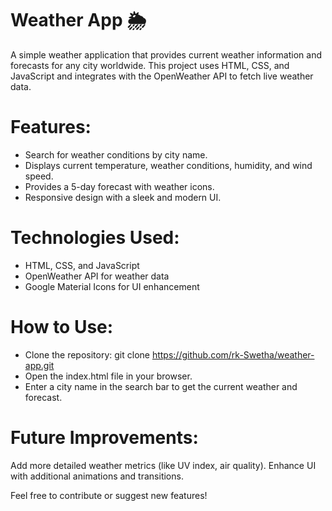 # Weather App 🌦️
A simple weather application that provides current weather information and forecasts for any city worldwide. This project uses HTML, CSS, and JavaScript and integrates with the OpenWeather API to fetch live weather data.

# Features:
- Search for weather conditions by city name.
- Displays current temperature, weather conditions, humidity, and wind speed.
- Provides a 5-day forecast with weather icons.
- Responsive design with a sleek and modern UI.

# Technologies Used:
- HTML, CSS, and JavaScript
- OpenWeather API for weather data
- Google Material Icons for UI enhancement

# How to Use:
- Clone the repository: git clone https://github.com/rk-Swetha/weather-app.git
- Open the index.html file in your browser.
- Enter a city name in the search bar to get the current weather and forecast.

# Future Improvements:
Add more detailed weather metrics (like UV index, air quality).
Enhance UI with additional animations and transitions.

Feel free to contribute or suggest new features!

